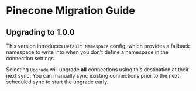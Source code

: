 # Pinecone Migration Guide

## Upgrading to 1.0.0

This version introduces `Default Namespace` config, which provides a fallback namespace to write into when you don't define a namespace in the connection settings.

Selecting `Upgrade` will upgrade **all** connections using this destination at their next sync. You can manually sync existing connections prior to the next scheduled sync to start the upgrade early.
